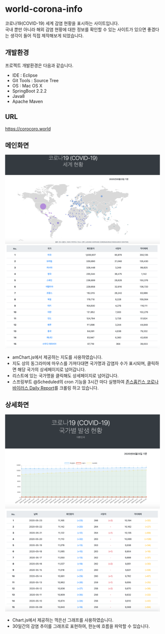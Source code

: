 # world-corona-info
코로나19(COVID-19) 세계 감염 현황을 표시하는 사이트입니다.  
국내 뿐만 아니라 해외 감염 현황에 대한 정보를 확인할 수 있는 사이트가 있으면 좋겠다는 생각이 들어 직접 제작해보게 되었습니다.

## 개발환경
프로젝트 개발환경은 다음과 같습니다.
* IDE : Eclipse 
* Git Tools : Source Tree
* OS : Mac OS X
* SpringBoot 2.2.2
* Java8
* Apache Maven

## URL
https://corocoro.world

## 메인화면
![메인화면1](./images/main1.png)
![메인화면2](./images/main2.png)

* amChart.js에서 제공하는 지도를 사용하였습니다. 
* 지도 상의 동그라미에 마우스를 가져다대면 국가명과 감염자 수가 표시되며, 클릭하면 해당 국가의 상세페이지로 넘어갑니다.
* 리스트에 있는 국가명을 클릭해도 상세페이지로 넘어갑니다.
* 스프링부트 @Scheduled의 cron 기능을 3시간 마다 실행하여 [존스홉킨스 코로나바이러스 Daily Report](https://github.com/CSSEGISandData/COVID-19/tree/master/csse_covid_19_data/csse_covid_19_daily_reports)를 크롤링 하고 있습니다.


## 상세화면
![상세화면1](./images/detail1.png)
![상세화면2](./images/detail2.png)

* Chart.js에서 제공하는 꺽은선 그래프를 사용하였습니다.
* 30일간의 감염 추이를 그래프로 표현하여, 한눈에 흐름을 파악할 수 있습니다.
